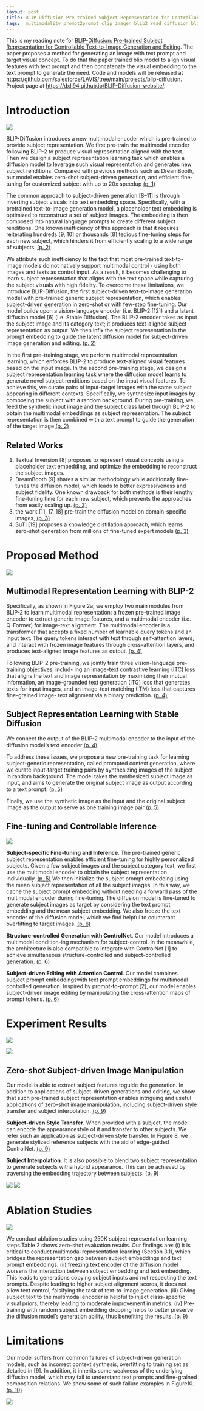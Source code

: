 ```yaml
---
layout: post
title: BLIP-Diffusion Pre-trained Subject Representation for Controllable Text-to-Image Generation and Editing
tags:  multimodality prompt2prompt clip imagen blip2 read diffusion blip text2image instructpix2pix textual-inversion re-imagen dreambooth transformer image2image suti
---
```

This is my reading note for [BLIP-Diffusion: Pre-trained Subject Representation for Controllable Text-to-Image Generation and Editing](http://arxiv.org/abs/2305.14720). The paper proposes a method for generating an image with text prompt and target visual concept. To do that the paper trained blip model to align visual features with text prompt and then concatenate the visual embedding to the text prompt to generate the need. Code and models will be released at https://github.com/salesforce/LAVIS/tree/main/projects/blip-diffusion. Project page at https://dxli94.github.io/BLIP-Diffusion-website/.

# Introduction
![](https://raw.githubusercontent.com/zhangtemplar/zhangtemplar.github.io/master/uPic/liBLIPDiffusionPretrainedSubject2023-1-x96-y281.png) 

BLIP-Diffusion introduces a new multimodal encoder which is pre-trained to provide subject representation. We first pre-train the multimodal encoder following BLIP-2 to produce visual representation aligned with the text. Then we design a subject representation learning task which enables a diffusion model to leverage such visual representation and generates new subject renditions. Compared with previous methods such as DreamBooth, our model enables zero-shot subject-driven generation, and efficient fine-tuning for customized subject with up to 20x speedup [(p. 1)](zotero://open-pdf/library/items/FNEJXLXI?page=1&annotation=CNXMF6U4)

The common approach to subject-driven generation [8–11] is through inverting subject visuals into text embedding space. Specifically, with a pretrained text-to-image generation model, a placeholder text embedding is optimized to reconstruct a set of subject images. The embedding is then composed into natural language prompts to create different subject renditions. One known inefficiency of this approach is that it requires reiterating hundreds [9, 10] or thousands [8] tedious fine-tuning steps for each new subject, which hinders it from efficiently scaling to a wide range of subjects. [(p. 2)](zotero://open-pdf/library/items/FNEJXLXI?page=2&annotation=HIVCRSFD)

We attribute such inefficiency to the fact that most pre-trained text-to-image models do not natively support multimodal control - using both images and texts as control input. As a result, it becomes challenging to learn subject representation that aligns with the text space while capturing the subject visuals with high fidelity. To overcome these limitations, we introduce BLIP-Diffusion, the first subject-driven text-to-image generation model with pre-trained generic subject representation, which enables subject-driven generation in zero-shot or with few-step fine-tuning. Our model builds upon a vision-language encoder (i.e. BLIP-2 [12]) and a latent diffusion model [6] (i.e. Stable Diffusion). The BLIP-2 encoder takes as input the subject image and its category text; it produces text-aligned subject representation as output. We then infix the subject representation in the prompt embedding to guide the latent diffusion model for subject-driven image generation and editing. [(p. 2)](zotero://open-pdf/library/items/FNEJXLXI?page=2&annotation=DWBE3KR9)

In the first pre-training stage, we perform multimodal representation learning, which enforces BLIP-2 to produce text-aligned visual features based on the input image. In the second pre-training stage, we design a subject representation learning task where the diffusion model learns to generate novel subject renditions based on the input visual features. To achieve this, we curate pairs of input-target images with the same subject appearing in different contexts. Specifically, we synthesize input images by composing the subject with a random background. During pre-training, we feed the synthetic input image and the subject class label through BLIP-2 to obtain the multimodal embeddings as subject representation. The subject representation is then combined with a text prompt to guide the generation of the target image [(p. 2)](zotero://open-pdf/library/items/FNEJXLXI?page=2&annotation=BBDFICIF)

## Related Works
1. Textual Inversion [8] proposes to represent visual concepts using a placeholder text embedding, and optimize the embedding to reconstruct the subject images. 
2. DreamBooth [9] shares a similar methodology while additionally fine-tunes the diffusion model, which leads to better expressiveness and subject fidelity. One known drawback for both methods is their lengthy fine-tuning time for each new subject, which prevents the approaches from easily scaling up. [(p. 3)](zotero://open-pdf/library/items/FNEJXLXI?page=3&annotation=TXPXYR2G)
3. the work [11, 17, 18] pre-train the diffusion model on domain-specific images, [(p. 3)](zotero://open-pdf/library/items/FNEJXLXI?page=3&annotation=KG8CN6FB)
4. SuTI [19] proposes a knowledge distillation approach, which learns zero-shot generation from millions of fine-tuned expert models [(p. 3)](zotero://open-pdf/library/items/FNEJXLXI?page=3&annotation=S6BPIIMQ)
# Proposed Method
![](https://raw.githubusercontent.com/zhangtemplar/zhangtemplar.github.io/master/uPic/liBLIPDiffusionPretrainedSubject2023-3-x104-y539.png) 
## Multimodal Representation Learning with BLIP-2
Specifically, as shown in Figure 2a, we employ two main modules from BLIP-2 to learn multimodal representation: a frozen pre-trained image encoder to extract generic image features, and a multimodal encoder (i.e. Q-Former) for image-text alignment. The multimodal encoder is a transformer that accepts a fixed number of learnable query tokens and an input text. The query tokens interact with text through self-attention layers, and interact with frozen image features through cross-attention layers, and produces text-aligned image features as output. [(p. 4)](zotero://open-pdf/library/items/FNEJXLXI?page=4&annotation=WPGBYI6Q)

Following BLIP-2 pre-training, we jointly train three vision-language pre-training objectives, includ- ing an image-text contrastive learning (ITC) loss that aligns the text and image representation by maximizing their mutual information, an image-grounded text generation (ITG) loss that generates texts for input images, and an image-text matching (ITM) loss that captures fine-grained image- text alignment via a binary prediction. [(p. 4)](zotero://open-pdf/library/items/FNEJXLXI?page=4&annotation=JQ8S3N5S)
## Subject Representation Learning with Stable Diffusion
We connect the output of the BLIP-2 multimodal encoder to the input of the diffusion model’s text encoder [(p. 4)](zotero://open-pdf/library/items/FNEJXLXI?page=4&annotation=R584IXHT)


To address these issues, we propose a new pre-training task for learning subject-generic representation, called prompted context generation, where we curate input-target training pairs by synthesizing images of the subject in random background. The model takes the synthesized subject image as input, and aims to generate the original subject image as output according to a text prompt. [(p. 5)](zotero://open-pdf/library/items/FNEJXLXI?page=5&annotation=URZH6L2Y)

Finally, we use the synthetic image as the input and the original subject image as the output to serve as one training image pair [(p. 5)](zotero://open-pdf/library/items/FNEJXLXI?page=5&annotation=4NDLIFGW)
## Fine-tuning and Controllable Inference
![](https://raw.githubusercontent.com/zhangtemplar/zhangtemplar.github.io/master/uPic/liBLIPDiffusionPretrainedSubject2023-5-x102-y507.png) 

**Subject-specific Fine-tuning and Inference**. The pre-trained generic subject representation enables efficient fine-tuning for highly personalized subjects. Given a few subject images and the subject category text, we first use the multimodal encoder to obtain the subject representation individually. [(p. 5)](zotero://open-pdf/library/items/FNEJXLXI?page=5&annotation=5QFCW777) We then initialize the subject prompt embedding using the mean subject representation of all the subject images. In this way, we cache the subject prompt embedding without needing a forward pass of the multimodal encoder during fine-tuning. The diffusion model is fine-tuned to generate subject images as target by considering the text prompt embedding and the mean subject embedding. We also freeze the text encoder of the diffusion model, which we find helpful to counteract overfitting to target images. [(p. 6)](zotero://open-pdf/library/items/FNEJXLXI?page=6&annotation=3DUZLZT5)

**Structure-controlled Generation with ControlNet**. Our model introduces a multimodal condition-ing mechanism for subject-control. In the meanwhile, the architecture is also compatible to integrate with ControlNet [1] to achieve simultaneous structure-controlled and subject-controlled generation. [(p. 6)](zotero://open-pdf/library/items/FNEJXLXI?page=6&annotation=8GL9KVNF)

**Subject-driven Editing with Attention Control**. Our model combines subject prompt embeddingswith text prompt embeddings for multimodal controlled generation. Inspired by prompt-to-prompt [2], our model enables subject-driven image editing by manipulating the cross-attention maps of prompt tokens. [(p. 6)](zotero://open-pdf/library/items/FNEJXLXI?page=6&annotation=7VU8P93W)
# Experiment Results
![](https://raw.githubusercontent.com/zhangtemplar/zhangtemplar.github.io/master/uPic/liBLIPDiffusionPretrainedSubject2023-7-x34-y35.png) 

![](https://raw.githubusercontent.com/zhangtemplar/zhangtemplar.github.io/master/uPic/liBLIPDiffusionPretrainedSubject2023-8-x101-y440.png) 
## Zero-shot Subject-driven Image Manipulation
Our model is able to extract subject features toguide the generation. In addition to applications of subject-driven generations and editing, we show that such pre-trained subject representation enables intriguing and useful applications of zero-shot image manipulation, including subject-driven style transfer and subject interpolation. [(p. 9)](zotero://open-pdf/library/items/FNEJXLXI?page=9&annotation=WSILHYQ6)

**Subject-driven Style Transfer**. When provided with a subject, the model can encode the appearancestyle of it and transfer to other subjects. We refer such an application as subject-driven style transfer. In Figure 8, we generate stylized reference subjects with the aid of edge-guided ControlNet. [(p. 9)](zotero://open-pdf/library/items/FNEJXLXI?page=9&annotation=3Q5WCCZ8)

**Subject Interpolation**. It is also possible to blend two subject representation to generate subjects witha hybrid appearance. This can be achieved by traversing the embedding trajectory between subjects. [(p. 9)](zotero://open-pdf/library/items/FNEJXLXI?page=9&annotation=VU6ZNI9K)

![](https://raw.githubusercontent.com/zhangtemplar/zhangtemplar.github.io/master/uPic/liBLIPDiffusionPretrainedSubject2023-10-x8-y346.png) 
![](https://raw.githubusercontent.com/zhangtemplar/zhangtemplar.github.io/master/uPic/liBLIPDiffusionPretrainedSubject2023-11-x20-y146.png) 
# Ablation Studies
![](https://raw.githubusercontent.com/zhangtemplar/zhangtemplar.github.io/master/uPic/liBLIPDiffusionPretrainedSubject2023-9-x104-y634.png) 

We conduct ablation studies using 250K subject representation learning steps.Table 2 shows zero-shot evaluation results. Our findings are: (i) it is critical to conduct multimodal representation learning (Section 3.1), which bridges the representation gap between subject embeddings and text prompt embeddings. (ii) freezing text encoder of the diffusion model worsens the interaction between subject embedding and text embedding. This leads to generations copying subject inputs and not respecting the text prompts. Despite leading to higher subject alignment scores, it does not allow text control, falsifying the task of text-to-image generation. (iii) Giving subject text to the multimodal encoder is helpful to inject class-specific visual priors, thereby leading to moderate improvement in metrics. (iv) Pre-training with random subject embedding dropping helps to better preserve the diffusion model’s generation ability, thus benefiting the results. [(p. 9)](zotero://open-pdf/library/items/FNEJXLXI?page=9&annotation=9WR7TL6R)

# Limitations
Our model suffers from common failures of subject-driven generation models, such as incorrect context synthesis, overfitting to training set as detailed in [9]. In addition, it inherits some weakness of the underlying diffusion model, which may fail to understand text prompts and fine-grained composition relations. We show some of such failure examples in Figure10. [(p. 10)](zotero://open-pdf/library/items/FNEJXLXI?page=10&annotation=9W4F7BDS)

![](https://raw.githubusercontent.com/zhangtemplar/zhangtemplar.github.io/master/uPic/liBLIPDiffusionPretrainedSubject2023-12-x107-y597.png)  